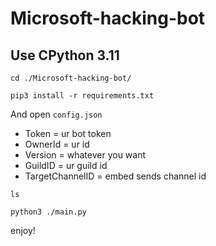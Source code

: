 # Microsoft-hacking-bot
## Use CPython 3.11

```
cd ./Microsoft-hacking-bot/

pip3 install -r requirements.txt
```
And open `config.json`

- Token = ur bot token
- OwnerId = ur id
- Version = whatever you want
- GuildID = ur guild id
- TargetChannelID = embed sends channel id

```
ls

python3 ./main.py
```

enjoy!
